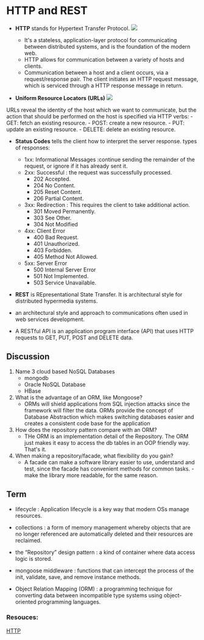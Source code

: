 # HTTP and REST

- **HTTP** stands for Hypertext Transfer Protocol.
![](https://cdn.tutsplus.com/net/authors/jeremymcpeak/http1-req-res-details.png)
    - It's a stateless, application-layer protocol for communicating between distributed systems, and is the foundation of the modern web.
    - HTTP allows for communication between a variety of hosts and clients.
    - Communication between a host and a client occurs, via a request/response pair. The client initiates an HTTP request message, which is serviced through a HTTP response message in return.

- **Uniform Resource Locators (URLs)** 
![](https://cdn.tutsplus.com/net/authors/jeremymcpeak/http1-url-structure.png)

URLs reveal the identity of the host which we want to communicate, but the action that should be performed on the host is specified via HTTP verbs: 
    - GET: fetch an existing resource.
    - POST: create a new resource.
    - PUT: update an existing resource.
    - DELETE: delete an existing resource.

- **Status Codes** tells the client how to interpret the server response. types of responses:
    - 1xx: Informational Messages :continue sending the remainder of the request, or ignore if it has already sent it.
    - 2xx: Successful : the request was successfully processed.
        - 202 Accepted.
        - 204 No Content.
        - 205 Reset Content.
        - 206 Partial Content.
    - 3xx: Redirection : This requires the client to take additional action. 
        - 301 Moved Permanently.
        - 303 See Other.
        - 304 Not Modified
    - 4xx: Client Error
        - 400 Bad Request.
        - 401 Unauthorized.
        - 403 Forbidden.
        - 405 Method Not Allowed.
    - 5xx: Server Error
        - 500 Internal Server Error
        - 501 Not Implemented.
        - 503 Service Unavailable.

- **REST** is REpresentational State Transfer. It is architectural style for distributed hypermedia systems.
- an architectural style and approach to communications often used in web services development. 
- A RESTful API is an application program interface (API) that uses HTTP requests to GET, PUT, POST and DELETE data.
## Discussion 

1. Name 3 cloud based NoSQL Databases
    - mongodb
    - Oracle NoSQL Database
    - HBase
2. What is the advantage of an ORM, like Mongoose?
    - ORMs will shield applications from SQL injection attacks since the framework will filter the data. ORMs provide the concept of Database Abstraction which makes switching databases easier and creates a consistent code base for the application
3. How does the repository pattern compare with an ORM?
    - THe ORM is an implementation detail of the Repository. The ORM just makes it easy to access the db tables in an OOP friendly way. That's it.
4. When making a repository/facade, what flexibility do you gain?
    - A facade can make a software library easier to use, understand and test, since the facade has convenient methods for common tasks. - make the library more readable, for the same reason.


## Term

- lifecycle : Application lifecycle is a key way that modern OSs manage resources.

- collections : a form of memory management whereby objects that are no longer referenced are automatically deleted and their resources are reclaimed.

- the “Repository” design pattern : a kind of container where data access logic is stored. 

- mongoose middleware : functions that can intercept the process of the init, validate, save, and remove instance methods.

- Object Relation Mapping (ORM) : a programming technique for converting data between incompatible type systems using object-oriented programming languages.

### Resouces:
[HTTP](https://code.tutsplus.com/tutorials/http-the-protocol-every-web-developer-must-know-part-1--net-31177)